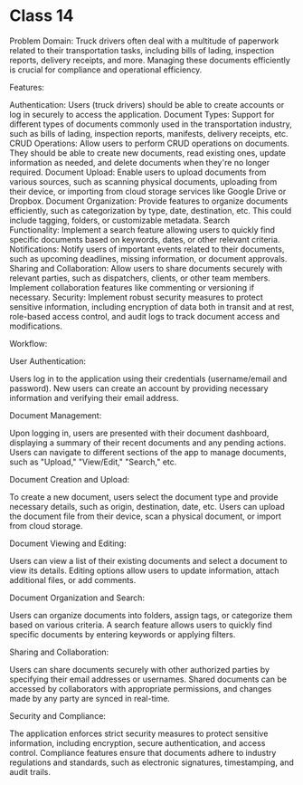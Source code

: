 # Class 14

Problem Domain: Truck drivers often deal with a multitude of paperwork related to their transportation tasks, including bills of lading, inspection reports, delivery receipts, and more. Managing these documents efficiently is crucial for compliance and operational efficiency.

Features:

Authentication: Users (truck drivers) should be able to create accounts or log in securely to access the application.
Document Types: Support for different types of documents commonly used in the transportation industry, such as bills of lading, inspection reports, manifests, delivery receipts, etc.
CRUD Operations: Allow users to perform CRUD operations on documents. They should be able to create new documents, read existing ones, update information as needed, and delete documents when they're no longer required.
Document Upload: Enable users to upload documents from various sources, such as scanning physical documents, uploading from their device, or importing from cloud storage services like Google Drive or Dropbox.
Document Organization: Provide features to organize documents efficiently, such as categorization by type, date, destination, etc. This could include tagging, folders, or customizable metadata.
Search Functionality: Implement a search feature allowing users to quickly find specific documents based on keywords, dates, or other relevant criteria.
Notifications: Notify users of important events related to their documents, such as upcoming deadlines, missing information, or document approvals.
Sharing and Collaboration: Allow users to share documents securely with relevant parties, such as dispatchers, clients, or other team members. Implement collaboration features like commenting or versioning if necessary.
Security: Implement robust security measures to protect sensitive information, including encryption of data both in transit and at rest, role-based access control, and audit logs to track document access and modifications.

Workflow:

User Authentication:

Users log in to the application using their credentials (username/email and password).
New users can create an account by providing necessary information and verifying their email address.

Document Management:

Upon logging in, users are presented with their document dashboard, displaying a summary of their recent documents and any pending actions.
Users can navigate to different sections of the app to manage documents, such as "Upload," "View/Edit," "Search," etc.

Document Creation and Upload:

To create a new document, users select the document type and provide necessary details, such as origin, destination, date, etc.
Users can upload the document file from their device, scan a physical document, or import from cloud storage.

Document Viewing and Editing:

Users can view a list of their existing documents and select a document to view its details.
Editing options allow users to update information, attach additional files, or add comments.

Document Organization and Search:

Users can organize documents into folders, assign tags, or categorize them based on various criteria.
A search feature allows users to quickly find specific documents by entering keywords or applying filters.

Sharing and Collaboration:

Users can share documents securely with other authorized parties by specifying their email addresses or usernames.
Shared documents can be accessed by collaborators with appropriate permissions, and changes made by any party are synced in real-time.

Security and Compliance:

The application enforces strict security measures to protect sensitive information, including encryption, secure authentication, and access control.
Compliance features ensure that documents adhere to industry regulations and standards, such as electronic signatures, timestamping, and audit trails.
